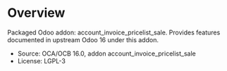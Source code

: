 # Overview

Packaged Odoo addon: account_invoice_pricelist_sale. Provides features documented in upstream Odoo 16 under this addon.

- Source: OCA/OCB 16.0, addon account_invoice_pricelist_sale
- License: LGPL-3

